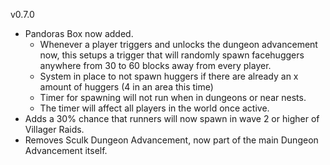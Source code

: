 v0.7.0

- Pandoras Box now added.
  - Whenever a player triggers and unlocks the dungeon advancement now, this setups a trigger that will randomly spawn facehuggers anywhere from 30 to 60 blocks away from every player.
  - System in place to not spawn huggers if there are already an x amount of huggers (4 in an area this time)
  - Timer for spawning will not run when in dungeons or near nests.
  - The timer will affect all players in the world once active. 
- Adds a 30% chance that runners will now spawn in wave 2 or higher of Villager Raids.
- Removes Sculk Dungeon Advancement, now part of the main Dungeon Advancement itself.